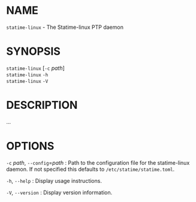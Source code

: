 <!-- ---
title: STATIME-LINUX(8) statime 0.1.0 | statime
--- -->

# NAME

`statime-linux` - The Statime-linux PTP daemon

# SYNOPSIS
`statime-linux` [`-c` *path*] \
`statime-linux` `-h` \
`statime-linux` `-V`

# DESCRIPTION

...

# OPTIONS
`-c` *path*, `--config`=*path*
:   Path to the configuration file for the statime-linux daemon. If not
    specified this defaults to `/etc/statime/statime.toml`.

`-h`, `--help`
:   Display usage instructions.

`-V`, `--version`
:   Display version information.
